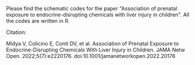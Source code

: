 Please find the schematic codes for the paper "Association of prenatal exposure to endocrine-disrupting chemicals with liver injury in children". All the codes are written in R. 

Citation:

Midya V, Colicino E, Conti DV, et al. Association of Prenatal Exposure to Endocrine-Disrupting Chemicals With Liver Injury in Children. JAMA Netw Open. 2022;5(7):e2220176. doi:10.1001/jamanetworkopen.2022.20176

